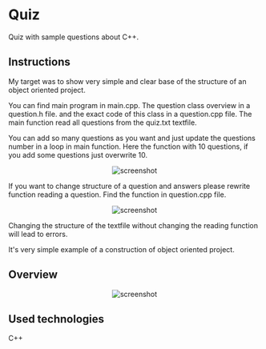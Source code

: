 # Quiz

Quiz with sample questions about C++.

## Instructions

My target was to show very simple and clear base of the structure of an object oriented project.

You can find main program in main.cpp.
The question class overview in a question.h file.
and the exact code of this class in a question.cpp file.
The main function read all questions from the quiz.txt textfile.

You can add so many questions as you want and just update the questions number in a loop in main function.
Here the function with 10 questions, if you add some questions just overwrite 10.

<p align="center">
    <img src="https://github.com/PatrycjaMicle/object-oriented-quiz/blob/main/Screenshot-quiz2.jpg?raw=true" alt="screenshot" />
</p>


If you want to change structure of a question and answers please rewrite function reading a question. Find the function in question.cpp file.

<p align="center">
    <img src="https://github.com/PatrycjaMicle/object-oriented-quiz/blob/main/IMAGES/Screenshot3.jpg?raw=true" alt="screenshot" />
</p>

Changing the structure of the textfile without changing the reading function will lead to errors. 

It's very simple example of a construction of object oriented project. 

## Overview
<p align="center">
    <img src="https://github.com/PatrycjaMicle/object-oriented-quiz/blob/main/IMAGES/screenshot-quiz.jpg?raw=true" alt="screenshot" />
</p>

## Used technologies

C++

